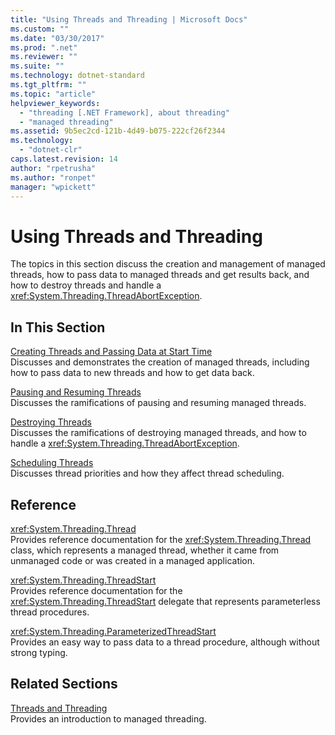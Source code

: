 ```yaml
---
title: "Using Threads and Threading | Microsoft Docs"
ms.custom: ""
ms.date: "03/30/2017"
ms.prod: ".net"
ms.reviewer: ""
ms.suite: ""
ms.technology: dotnet-standard
ms.tgt_pltfrm: ""
ms.topic: "article"
helpviewer_keywords: 
  - "threading [.NET Framework], about threading"
  - "managed threading"
ms.assetid: 9b5ec2cd-121b-4d49-b075-222cf26f2344
ms.technology: 
  - "dotnet-clr"
caps.latest.revision: 14
author: "rpetrusha"
ms.author: "ronpet"
manager: "wpickett"
---
```

# Using Threads and Threading
The topics in this section discuss the creation and management of managed threads, how to pass data to managed threads and get results back, and how to destroy threads and handle a <xref:System.Threading.ThreadAbortException>.  
  
## In This Section  
 [Creating Threads and Passing Data at Start Time](../../../docs/standard/threading/creating-threads-and-passing-data-at-start-time.md)  
 Discusses and demonstrates the creation of managed threads, including how to pass data to new threads and how to get data back.  
  
 [Pausing and Resuming Threads](../../../docs/standard/threading/pausing-and-resuming-threads.md)  
 Discusses the ramifications of pausing and resuming managed threads.  
  
 [Destroying Threads](../../../docs/standard/threading/destroying-threads.md)  
 Discusses the ramifications of destroying managed threads, and how to handle a <xref:System.Threading.ThreadAbortException>.  
  
 [Scheduling Threads](../../../docs/standard/threading/scheduling-threads.md)  
 Discusses thread priorities and how they affect thread scheduling.  
  
## Reference  
 <xref:System.Threading.Thread>  
 Provides reference documentation for the <xref:System.Threading.Thread> class, which represents a managed thread, whether it came from unmanaged code or was created in a managed application.  
  
 <xref:System.Threading.ThreadStart>  
 Provides reference documentation for the <xref:System.Threading.ThreadStart> delegate that represents parameterless thread procedures.  
  
 <xref:System.Threading.ParameterizedThreadStart>  
 Provides an easy way to pass data to a thread procedure, although without strong typing.  
  
## Related Sections  
 [Threads and Threading](../../../docs/standard/threading/threads-and-threading.md)  
 Provides an introduction to managed threading.
